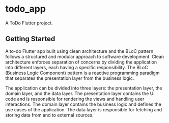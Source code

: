 # todo_app

A ToDo Flutter project.

## Getting Started

A to-do Flutter app built using clean architecture and the BLoC pattern follows a structured and modular approach to software development. Clean architecture enforces separation of concerns by dividing the application into different layers, each having a specific responsibility. The BLoC (Business Logic Component) pattern is a reactive programming paradigm that separates the presentation layer from the business logic.

The application can be divided into three layers: the presentation layer, the domain layer, and the data layer. The presentation layer contains the UI code and is responsible for rendering the views and handling user interactions. The domain layer contains the business logic and defines the use cases of the application. The data layer is responsible for fetching and storing data from and to external sources.

